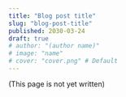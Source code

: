 ```yaml
---
title: "Blog post title"
slug: "blog-post-title"
published: 2030-03-24
draft: true
# author: "(author name)"
# image: "name"
# cover: "cover.png" # Default
---
```


(This page is not yet written)

<!--more-->

